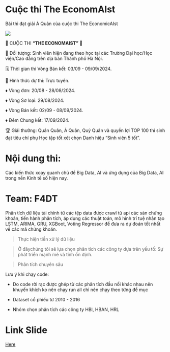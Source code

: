 # Cuộc thi The EconomAIst

Bài thi đạt giải Á Quân của cuộc thi The EconomicAIst

![](https://scontent.fhan14-5.fna.fbcdn.net/v/t39.30808-6/457203136_490397553696552_6590576296504176958_n.jpg?_nc_cat=106&ccb=1-7&_nc_sid=833d8c&_nc_eui2=AeHj2JqFcCwfvld-XouVE_VWNOM4TGxiAjU04zhMbGICNTP4MChGFWAgW7_O6Xx1f050iWdkDGVGwfQ5V6TxUoQZ&_nc_ohc=JPAXZrhZ0lQQ7kNvgHpDkP4&_nc_ht=scontent.fhan14-5.fna&_nc_gid=AKmTFMvKHNnAbDiAcDCzOMq&oh=00_AYDz0hR1rPS8J7PXc0HlecmApzXj_QXUV8x2PFs7x6litA&oe=66E4E023)

🔷 CUỘC THI **“THE ECONOMAIST”** 🔷

👥 Đối tượng: Sinh viên hiện đang theo học tại các Trường Đại học/Học viện/Cao đẳng trên địa bàn Thành phố Hà Nội.

🗓️ Thời gian thi Vòng Bán kết: 03/09 - 09/09/2024.

📑 Hình thức dự thi: Trực tuyến.

♦️ Vòng đơn: 20/08 - 28/08/2024.

♦️ Vòng Sơ loại: 29/08/2024.

♦️ Vòng Bán kết: 02/09 - 08/09/2024.

♦️ Đêm Chung kết: 17/09/2024.

🏆 Giải thưởng: Quán Quân, Á Quân, Quý Quân và quyền lợi TOP 100 thí sinh đạt tiêu chí phụ Học tập tốt xét chọn Danh hiệu “Sinh viên 5 tốt”.

# Nội dung thi: 

Các kiến thức xoay quanh chủ đề Big Data, AI và ứng dụng của Big Data, AI trong nền Kinh tế số hiện nay.


# **Team: F4DT**

Phân tích dữ liệu tài chính từ các tệp data được crawl từ api các sàn chứng khoán, tiến hành phân tích, áp dụng các thuật toán, mô hình trí tuệ nhân tạo LSTM, ARIMA, GRU, XGBoot, Voting Regressor để đưa ra dự đoán tốt nhất về các mã chứng khoán.

> Thực hiện tiền xử lý dữ liệu

> Ở đâychúng tôi sẽ lựa chọn phân tích các công ty dựa trên yếu tố: Sự phát triển mạnh mẽ và tính ổn định.

> Phân tích chuyên sâu



Lưu ý khi chạy code:

- Do code rời rạc được ghép từ các phân tích đầu nối khác nhau nên khuyến khích ko nên chạy run all chỉ nên chạy theo từng đề mục

- Dataset cổ phiếu từ 2010 - 2016

- Nhóm chọn phân tích các công ty HBI, HBAN, HRL


# Link Slide

[Here](https://www.canva.com/design/DAGQSG-OPVQ/5WsTTMm6FMKo3n3sbH3NlQ/edit?utm_content=DAGQSG-OPVQ&utm_campaign=designshare&utm_medium=link2&utm_source=sharebutton)

